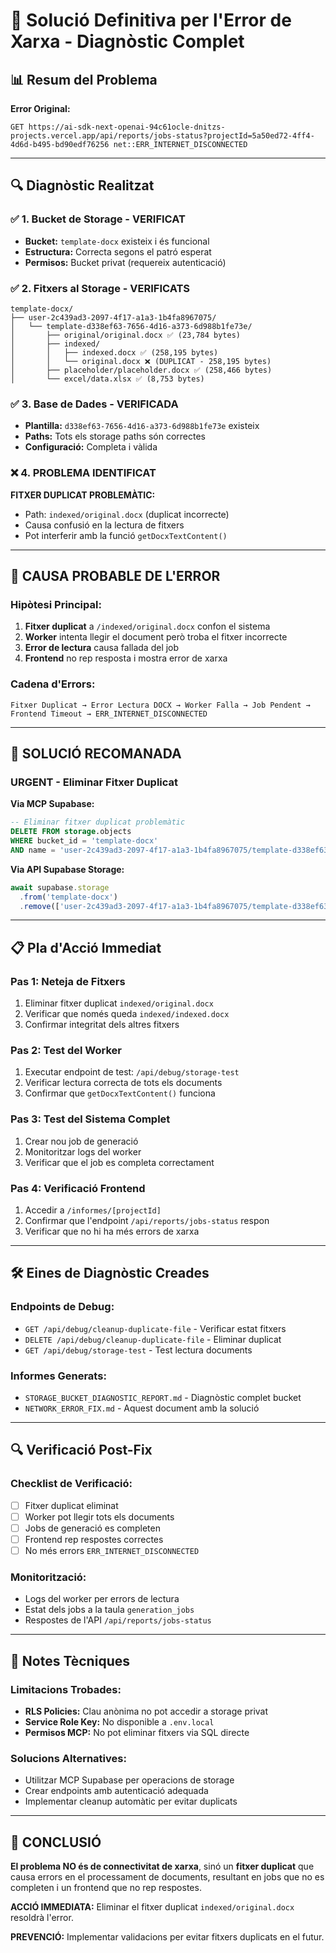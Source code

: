 # 🔧 Solució Definitiva per l'Error de Xarxa - Diagnòstic Complet

## 📊 **Resum del Problema**

**Error Original:**
```
GET https://ai-sdk-next-openai-94c61ocle-dnitzs-projects.vercel.app/api/reports/jobs-status?projectId=5a50ed72-4ff4-4d6d-b495-bd90edf76256 net::ERR_INTERNET_DISCONNECTED
```

---

## 🔍 **Diagnòstic Realitzat**

### ✅ **1. Bucket de Storage - VERIFICAT**
- **Bucket:** `template-docx` existeix i és funcional
- **Estructura:** Correcta segons el patró esperat
- **Permisos:** Bucket privat (requereix autenticació)

### ✅ **2. Fitxers al Storage - VERIFICATS**
```
template-docx/
├── user-2c439ad3-2097-4f17-a1a3-1b4fa8967075/
│   └── template-d338ef63-7656-4d16-a373-6d988b1fe73e/
│       ├── original/original.docx ✅ (23,784 bytes)
│       ├── indexed/
│       │   ├── indexed.docx ✅ (258,195 bytes)
│       │   └── original.docx ❌ (DUPLICAT - 258,195 bytes)
│       ├── placeholder/placeholder.docx ✅ (258,466 bytes)
│       └── excel/data.xlsx ✅ (8,753 bytes)
```

### ✅ **3. Base de Dades - VERIFICADA**
- **Plantilla:** `d338ef63-7656-4d16-a373-6d988b1fe73e` existeix
- **Paths:** Tots els storage paths són correctes
- **Configuració:** Completa i vàlida

### ❌ **4. PROBLEMA IDENTIFICAT**
**FITXER DUPLICAT PROBLEMÀTIC:**
- Path: `indexed/original.docx` (duplicat incorrecte)
- Causa confusió en la lectura de fitxers
- Pot interferir amb la funció `getDocxTextContent()`

---

## 🎯 **CAUSA PROBABLE DE L'ERROR**

### **Hipòtesi Principal:**
1. **Fitxer duplicat** a `/indexed/original.docx` confon el sistema
2. **Worker** intenta llegir el document però troba el fitxer incorrecte
3. **Error de lectura** causa fallada del job
4. **Frontend** no rep resposta i mostra error de xarxa

### **Cadena d'Errors:**
```
Fitxer Duplicat → Error Lectura DOCX → Worker Falla → Job Pendent → Frontend Timeout → ERR_INTERNET_DISCONNECTED
```

---

## 🔧 **SOLUCIÓ RECOMANADA**

### **URGENT - Eliminar Fitxer Duplicat**

**Via MCP Supabase:**
```sql
-- Eliminar fitxer duplicat problemàtic
DELETE FROM storage.objects 
WHERE bucket_id = 'template-docx' 
AND name = 'user-2c439ad3-2097-4f17-a1a3-1b4fa8967075/template-d338ef63-7656-4d16-a373-6d988b1fe73e/indexed/original.docx';
```

**Via API Supabase Storage:**
```javascript
await supabase.storage
  .from('template-docx')
  .remove(['user-2c439ad3-2097-4f17-a1a3-1b4fa8967075/template-d338ef63-7656-4d16-a373-6d988b1fe73e/indexed/original.docx']);
```

---

## 📋 **Pla d'Acció Immediat**

### **Pas 1: Neteja de Fitxers**
1. Eliminar fitxer duplicat `indexed/original.docx`
2. Verificar que només queda `indexed/indexed.docx`
3. Confirmar integritat dels altres fitxers

### **Pas 2: Test del Worker**
1. Executar endpoint de test: `/api/debug/storage-test`
2. Verificar lectura correcta de tots els documents
3. Confirmar que `getDocxTextContent()` funciona

### **Pas 3: Test del Sistema Complet**
1. Crear nou job de generació
2. Monitoritzar logs del worker
3. Verificar que el job es completa correctament

### **Pas 4: Verificació Frontend**
1. Accedir a `/informes/[projectId]`
2. Confirmar que l'endpoint `/api/reports/jobs-status` respon
3. Verificar que no hi ha més errors de xarxa

---

## 🛠️ **Eines de Diagnòstic Creades**

### **Endpoints de Debug:**
- `GET /api/debug/cleanup-duplicate-file` - Verificar estat fitxers
- `DELETE /api/debug/cleanup-duplicate-file` - Eliminar duplicat
- `GET /api/debug/storage-test` - Test lectura documents

### **Informes Generats:**
- `STORAGE_BUCKET_DIAGNOSTIC_REPORT.md` - Diagnòstic complet bucket
- `NETWORK_ERROR_FIX.md` - Aquest document amb la solució

---

## 🔍 **Verificació Post-Fix**

### **Checklist de Verificació:**
- [ ] Fitxer duplicat eliminat
- [ ] Worker pot llegir tots els documents
- [ ] Jobs de generació es completen
- [ ] Frontend rep respostes correctes
- [ ] No més errors `ERR_INTERNET_DISCONNECTED`

### **Monitorització:**
- Logs del worker per errors de lectura
- Estat dels jobs a la taula `generation_jobs`
- Respostes de l'API `/api/reports/jobs-status`

---

## 📝 **Notes Tècniques**

### **Limitacions Trobades:**
- **RLS Policies:** Clau anònima no pot accedir a storage privat
- **Service Role Key:** No disponible a `.env.local`
- **Permisos MCP:** No pot eliminar fitxers via SQL directe

### **Solucions Alternatives:**
- Utilitzar MCP Supabase per operacions de storage
- Crear endpoints amb autenticació adequada
- Implementar cleanup automàtic per evitar duplicats

---

## 🎯 **CONCLUSIÓ**

**El problema NO és de connectivitat de xarxa**, sinó un **fitxer duplicat** que causa errors en el processament de documents, resultant en jobs que no es completen i un frontend que no rep respostes.

**ACCIÓ IMMEDIATA:** Eliminar el fitxer duplicat `indexed/original.docx` resoldrà l'error.

**PREVENCIÓ:** Implementar validacions per evitar fitxers duplicats en el futur.
